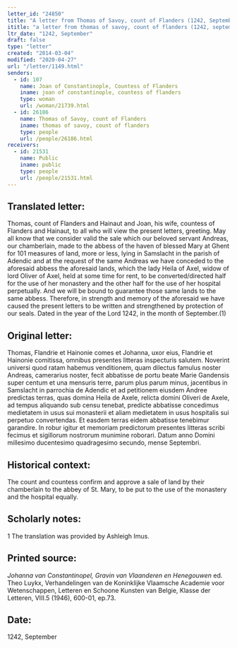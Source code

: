 ```yaml
---
letter_id: "24850"
title: "A letter from Thomas of Savoy, count of Flanders (1242, September)"
ititle: "a letter from thomas of savoy, count of flanders (1242, september)"
ltr_date: "1242, September"
draft: false
type: "letter"
created: "2014-03-04"
modified: "2020-04-27"
url: "/letter/1149.html"
senders:
  - id: 107
    name: Joan of Constantinople, Countess of Flanders
    iname: joan of constantinople, countess of flanders
    type: woman
    url: /woman/21739.html
  - id: 26186
    name: Thomas of Savoy, count of Flanders
    iname: thomas of savoy, count of flanders
    type: people
    url: /people/26186.html
receivers:
  - id: 21531
    name: Public
    iname: public
    type: people
    url: /people/21531.html
---
```

<h2> Translated letter:</h2>Thomas, count of Flanders and Hainaut and Joan, his wife, countess of Flanders and Hainaut, to all who will view the present letters, greeting.
	May all know that we consider valid the sale which our beloved servant Andreas, our chamberlain, made to the abbess of the haven of blessed Mary at Ghent for 101 measures of land, more or less, lying in Samslacht in the parish of Adendic and at the request of the same Andreas we have conceded to the aforesaid abbess the aforesaid lands, which the lady Heila of Axel, widow of lord Oliver of Axel, held at some time for rent, to be converted/directed half for the use of her monastery and the other half for the use of her hospital perpetually.  And we will be bound to guarantee those same lands to the same abbess.
	Therefore, in strength and memory of the aforesaid we have caused the present letters to be written and strengthened by protection of our seals.
	Dated in the year of the Lord 1242, in the month of September.(1)
<h2 class="mt-4"> Original letter:</h2>Thomas, Flandrie et Hainonie comes et Johanna, uxor eius, Flandrie et Hainonie comitissa, omnibus presentes litteras inspecturis salutem.
Noverint universi quod ratam habemus venditionem, quam dilectus famulus noster Andreas, camerarius noster, fecit abbatisse de portu beate Marie Gandensis super centum et una mensuris terre, parum plus parum minus, jacentibus in Samslacht in parrochia de Adendic et ad petitionem eiusdem Andree predictas terras, quas domina Heila de Axele, relicta domini Oliveri de Axele, ad tempus aliquando sub censu tenebat, predicte abbatisse concedimus medietatem in usus sui monasterii et aliam medietatem in usus hospitalis sui perpetuo convertendas. Et easdem terras eidem abbatisse tenebimur garandire.
In robur igitur et memoriam predictorum presentes litteras scribi fecimus et sigillorum nostrorum munimine roborari.
Datum anno Domini millesimo ducentesimo quadragesimo secundo, mense Septembri.
<h2 class="mt-4"> Historical context:</h2>The count and countess confirm and approve a sale of land by their chamberlain to the abbey of St. Mary, to be put to the use of the monastery and the hospital equally.
<h2 class="mt-4"> Scholarly notes:</h2>1 The translation was provided by Ashleigh Imus.
<h2 class="mt-4"> Printed source:</h2><p><em>Johanna van Constantinopel, Gravin van Vlaanderen en Henegouwen</em> ed. Theo Luykx, Verhandelingen van de Koninklijke Vlaamsche Academie voor Wetenschappen, Letteren en Schoone Kunsten van Belgie, Klasse der Letteren, VIII.5 (1946), 600-01, ep.73.</p><h2 class="mt-4"> Date:</h2>1242, September